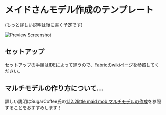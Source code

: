 # メイドさんモデル作成のテンプレート

(もっと詳しい説明は後に書く予定です)

![Preview Screenshot](https://github.com/Yukkuritaku/LittleMaidModelProject-Template/tree/1.20/docs/preview_screenshot.png)

## セットアップ

セットアップの手順はIDEによって違うので、[Fabricのwikiページ](https://fabricmc.net/wiki/ja:tutorial:setup)を参照してください。

## マルチモデルの作り方について...

詳しい説明はSugarCoffee氏の[1.12.2little maid mob マルチモデルの作成](https://forum.civa.jp/viewtopic.php?f=31&t=386)を参照することをおすすめします！